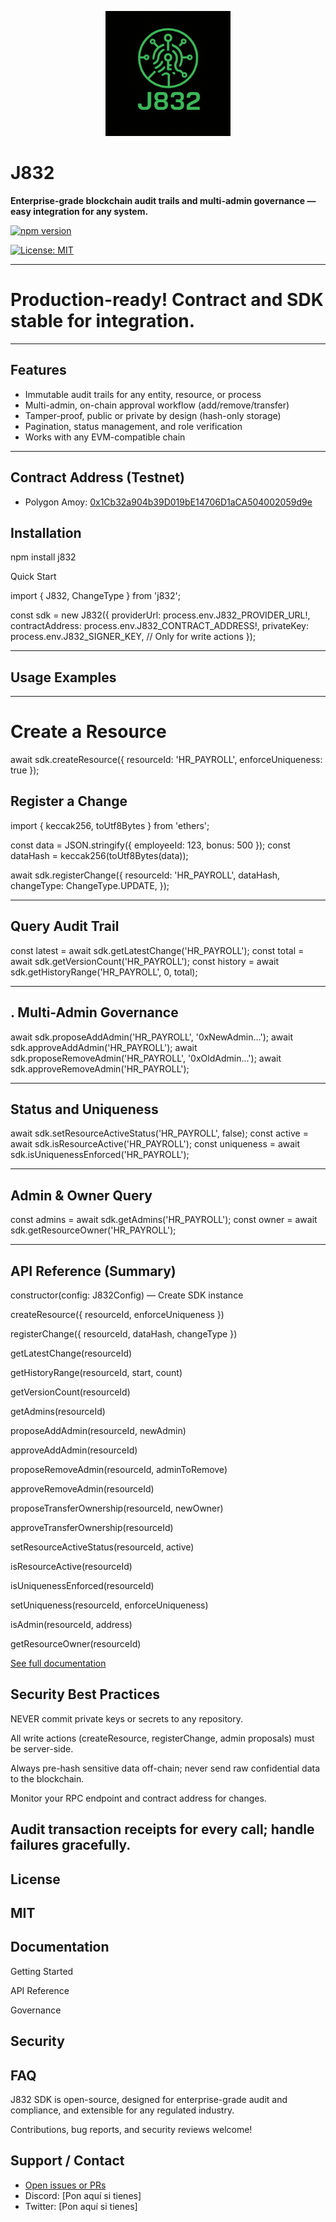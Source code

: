  <p align="center">
  <img src="https://github.com/mfelizweb/j832Protocol/blob/main/assets/j832_logo_original.png" width="200"/>
</p>

 
 # J832 

**Enterprise-grade blockchain audit trails and multi-admin governance — easy integration for any system.**

 

[![npm version](https://img.shields.io/npm/v/j832.svg)](https://npmjs.com/package/j832)
 

[![License: MIT](https://img.shields.io/badge/License-MIT-green.svg)](LICENSE)

---
 # Production-ready! Contract and SDK stable for integration.
 ---
## Features

- Immutable audit trails for any entity, resource, or process
- Multi-admin, on-chain approval workflow (add/remove/transfer)
- Tamper-proof, public or private by design (hash-only storage)
- Pagination, status management, and role verification
- Works with any EVM-compatible chain

---

## Contract Address (Testnet)
- Polygon Amoy: [0x1Cb32a904b39D019bE14706D1aCA504002059d9e](https://amoy.polygonscan.com/address/0x1Cb32a904b39D019bE14706D1aCA504002059d9e)


## Installation

npm install j832

Quick Start

import { J832, ChangeType } from 'j832';

const sdk = new J832({
providerUrl: process.env.J832_PROVIDER_URL!,
contractAddress: process.env.J832_CONTRACT_ADDRESS!,
privateKey: process.env.J832_SIGNER_KEY, // Only for write actions
});

---

## Usage Examples

---

# Create a Resource
 await sdk.createResource({ resourceId: 'HR_PAYROLL', enforceUniqueness: true });

## Register a Change

import { keccak256, toUtf8Bytes } from 'ethers';

const data = JSON.stringify({ employeeId: 123, bonus: 500 });
const dataHash = keccak256(toUtf8Bytes(data));

await sdk.registerChange({
resourceId: 'HR_PAYROLL',
dataHash,
changeType: ChangeType.UPDATE,
});

---

## Query Audit Trail

const latest = await sdk.getLatestChange('HR_PAYROLL');
const total = await sdk.getVersionCount('HR_PAYROLL');
const history = await sdk.getHistoryRange('HR_PAYROLL', 0, total);

---

## . Multi-Admin Governance

await sdk.proposeAddAdmin('HR_PAYROLL', '0xNewAdmin...');
await sdk.approveAddAdmin('HR_PAYROLL');
await sdk.proposeRemoveAdmin('HR_PAYROLL', '0xOldAdmin...');
await sdk.approveRemoveAdmin('HR_PAYROLL');

---

## Status and Uniqueness

await sdk.setResourceActiveStatus('HR_PAYROLL', false);
const active = await sdk.isResourceActive('HR_PAYROLL');
const uniqueness = await sdk.isUniquenessEnforced('HR_PAYROLL');

---

## Admin & Owner Query

const admins = await sdk.getAdmins('HR_PAYROLL');
const owner = await sdk.getResourceOwner('HR_PAYROLL');

---

## API Reference (Summary)

constructor(config: J832Config) — Create SDK instance

createResource({ resourceId, enforceUniqueness })

registerChange({ resourceId, dataHash, changeType })

getLatestChange(resourceId)

getHistoryRange(resourceId, start, count)

getVersionCount(resourceId)

getAdmins(resourceId)

proposeAddAdmin(resourceId, newAdmin)

approveAddAdmin(resourceId)

proposeRemoveAdmin(resourceId, adminToRemove)

approveRemoveAdmin(resourceId)

proposeTransferOwnership(resourceId, newOwner)

approveTransferOwnership(resourceId)

setResourceActiveStatus(resourceId, active)

isResourceActive(resourceId)

isUniquenessEnforced(resourceId)

setUniqueness(resourceId, enforceUniqueness)

isAdmin(resourceId, address)

getResourceOwner(resourceId)

[See full documentation](https://github.com/mfelizweb/j832Protocol/tree/main/docs)


## Security Best Practices

NEVER commit private keys or secrets to any repository.

All write actions (createResource, registerChange, admin proposals) must be server-side.

Always pre-hash sensitive data off-chain; never send raw confidential data to the blockchain.

Monitor your RPC endpoint and contract address for changes.

## Audit transaction receipts for every call; handle failures gracefully.

## License

## MIT

## Documentation

Getting Started

API Reference

Governance

## Security

## FAQ

J832  SDK is open-source, designed for enterprise-grade audit and compliance, and extensible for any regulated industry.

Contributions, bug reports, and security reviews welcome!


## Support / Contact
- [Open issues or PRs](https://github.com/mfelizweb/j832Protocol/issues)
- Discord: [Pon aquí si tienes]
- Twitter: [Pon aquí si tienes]

```

```